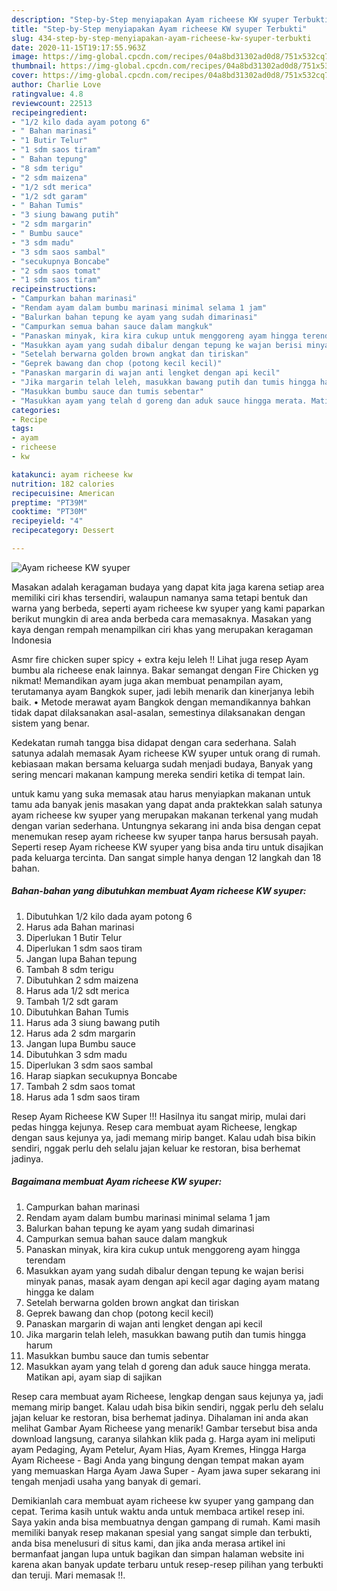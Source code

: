 ```yaml
---
description: "Step-by-Step menyiapakan Ayam richeese KW syuper Terbukti"
title: "Step-by-Step menyiapakan Ayam richeese KW syuper Terbukti"
slug: 434-step-by-step-menyiapakan-ayam-richeese-kw-syuper-terbukti
date: 2020-11-15T19:17:55.963Z
image: https://img-global.cpcdn.com/recipes/04a8bd31302ad0d8/751x532cq70/ayam-richeese-kw-syuper-foto-resep-utama.jpg
thumbnail: https://img-global.cpcdn.com/recipes/04a8bd31302ad0d8/751x532cq70/ayam-richeese-kw-syuper-foto-resep-utama.jpg
cover: https://img-global.cpcdn.com/recipes/04a8bd31302ad0d8/751x532cq70/ayam-richeese-kw-syuper-foto-resep-utama.jpg
author: Charlie Love
ratingvalue: 4.8
reviewcount: 22513
recipeingredient:
- "1/2 kilo dada ayam potong 6"
- " Bahan marinasi"
- "1 Butir Telur"
- "1 sdm saos tiram"
- " Bahan tepung"
- "8 sdm terigu"
- "2 sdm maizena"
- "1/2 sdt merica"
- "1/2 sdt garam"
- " Bahan Tumis"
- "3 siung bawang putih"
- "2 sdm margarin"
- " Bumbu sauce"
- "3 sdm madu"
- "3 sdm saos sambal"
- "secukupnya Boncabe"
- "2 sdm saos tomat"
- "1 sdm saos tiram"
recipeinstructions:
- "Campurkan bahan marinasi"
- "Rendam ayam dalam bumbu marinasi minimal selama 1 jam"
- "Balurkan bahan tepung ke ayam yang sudah dimarinasi"
- "Campurkan semua bahan sauce dalam mangkuk"
- "Panaskan minyak, kira kira cukup untuk menggoreng ayam hingga terendam"
- "Masukkan ayam yang sudah dibalur dengan tepung ke wajan berisi minyak panas, masak ayam dengan api kecil agar daging ayam matang hingga ke dalam"
- "Setelah berwarna golden brown angkat dan tiriskan"
- "Geprek bawang dan chop (potong kecil kecil)"
- "Panaskan margarin di wajan anti lengket dengan api kecil"
- "Jika margarin telah leleh, masukkan bawang putih dan tumis hingga harum"
- "Masukkan bumbu sauce dan tumis sebentar"
- "Masukkan ayam yang telah d goreng dan aduk sauce hingga merata. Matikan api, ayam siap di sajikan"
categories:
- Recipe
tags:
- ayam
- richeese
- kw

katakunci: ayam richeese kw 
nutrition: 182 calories
recipecuisine: American
preptime: "PT39M"
cooktime: "PT30M"
recipeyield: "4"
recipecategory: Dessert

---
```



![Ayam richeese KW syuper](https://img-global.cpcdn.com/recipes/04a8bd31302ad0d8/751x532cq70/ayam-richeese-kw-syuper-foto-resep-utama.jpg)

Masakan adalah keragaman budaya yang dapat kita jaga karena setiap area memiliki ciri khas tersendiri, walaupun namanya sama tetapi bentuk dan warna yang berbeda, seperti ayam richeese kw syuper yang kami paparkan berikut mungkin di area anda berbeda cara memasaknya. Masakan yang kaya dengan rempah menampilkan ciri khas yang merupakan keragaman Indonesia

Asmr fire chicken super spicy + extra keju leleh !! Lihat juga resep Ayam bumbu ala richeese enak lainnya. Bakar semangat dengan Fire Chicken yg nikmat! Memandikan ayam juga akan membuat penampilan ayam, terutamanya ayam Bangkok super, jadi lebih menarik dan kinerjanya lebih baik. • Metode merawat ayam Bangkok dengan memandikannya bahkan tidak dapat dilaksanakan asal-asalan, semestinya dilaksanakan dengan sistem yang benar.

Kedekatan rumah tangga bisa didapat dengan cara sederhana. Salah satunya adalah memasak Ayam richeese KW syuper untuk orang di rumah. kebiasaan makan bersama keluarga sudah menjadi budaya, Banyak yang sering mencari makanan kampung mereka sendiri ketika di tempat lain.

untuk kamu yang suka memasak atau harus menyiapkan makanan untuk tamu ada banyak jenis masakan yang dapat anda praktekkan salah satunya ayam richeese kw syuper yang merupakan makanan terkenal yang mudah dengan varian sederhana. Untungnya sekarang ini anda bisa dengan cepat menemukan resep ayam richeese kw syuper tanpa harus bersusah payah.
Seperti resep Ayam richeese KW syuper yang bisa anda tiru untuk disajikan pada keluarga tercinta. Dan sangat simple hanya dengan 12 langkah dan 18 bahan.


<!--inarticleads1-->

##### Bahan-bahan yang dibutuhkan membuat Ayam richeese KW syuper:

1. Dibutuhkan 1/2 kilo dada ayam potong 6
1. Harus ada  Bahan marinasi
1. Diperlukan 1 Butir Telur
1. Diperlukan 1 sdm saos tiram
1. Jangan lupa  Bahan tepung
1. Tambah 8 sdm terigu
1. Dibutuhkan 2 sdm maizena
1. Harus ada 1/2 sdt merica
1. Tambah 1/2 sdt garam
1. Dibutuhkan  Bahan Tumis
1. Harus ada 3 siung bawang putih
1. Harus ada 2 sdm margarin
1. Jangan lupa  Bumbu sauce
1. Dibutuhkan 3 sdm madu
1. Diperlukan 3 sdm saos sambal
1. Harap siapkan secukupnya Boncabe
1. Tambah 2 sdm saos tomat
1. Harus ada 1 sdm saos tiram


Resep Ayam Richeese KW Super !!! Hasilnya itu sangat mirip, mulai dari pedas hingga kejunya. Resep cara membuat ayam Richeese, lengkap dengan saus kejunya ya, jadi memang mirip banget. Kalau udah bisa bikin sendiri, nggak perlu deh selalu jajan keluar ke restoran, bisa berhemat jadinya. 

<!--inarticleads2-->

##### Bagaimana membuat  Ayam richeese KW syuper:

1. Campurkan bahan marinasi
1. Rendam ayam dalam bumbu marinasi minimal selama 1 jam
1. Balurkan bahan tepung ke ayam yang sudah dimarinasi
1. Campurkan semua bahan sauce dalam mangkuk
1. Panaskan minyak, kira kira cukup untuk menggoreng ayam hingga terendam
1. Masukkan ayam yang sudah dibalur dengan tepung ke wajan berisi minyak panas, masak ayam dengan api kecil agar daging ayam matang hingga ke dalam
1. Setelah berwarna golden brown angkat dan tiriskan
1. Geprek bawang dan chop (potong kecil kecil)
1. Panaskan margarin di wajan anti lengket dengan api kecil
1. Jika margarin telah leleh, masukkan bawang putih dan tumis hingga harum
1. Masukkan bumbu sauce dan tumis sebentar
1. Masukkan ayam yang telah d goreng dan aduk sauce hingga merata. Matikan api, ayam siap di sajikan


Resep cara membuat ayam Richeese, lengkap dengan saus kejunya ya, jadi memang mirip banget. Kalau udah bisa bikin sendiri, nggak perlu deh selalu jajan keluar ke restoran, bisa berhemat jadinya. Dihalaman ini anda akan melihat Gambar Ayam Richeese yang menarik! Gambar tersebut bisa anda download langsung, caranya silahkan klik pada g. Harga ayam ini meliputi ayam Pedaging, Ayam Petelur, Ayam Hias, Ayam Kremes, Hingga Harga Ayam Richeese - Bagi Anda yang bingung dengan tempat makan ayam yang memuaskan Harga Ayam Jawa Super - Ayam jawa super sekarang ini tengah menjadi usaha yang banyak di gemari. 

Demikianlah cara membuat ayam richeese kw syuper yang gampang dan cepat. Terima kasih untuk waktu anda untuk membaca artikel resep ini. Saya yakin anda bisa membuatnya dengan gampang di rumah. Kami masih memiliki banyak resep makanan spesial yang sangat simple dan terbukti, anda bisa menelusuri di situs kami, dan jika anda merasa artikel ini bermanfaat jangan lupa untuk bagikan dan simpan halaman website ini karena akan banyak update terbaru untuk resep-resep pilihan yang terbukti dan teruji. Mari memasak !!. 
